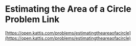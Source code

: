 # Estimating the Area of a Circle Problem Link
[https://open.kattis.com/problems/estimatingtheareaofacircle](https://open.kattis.com/problems/estimatingtheareaofacircle)